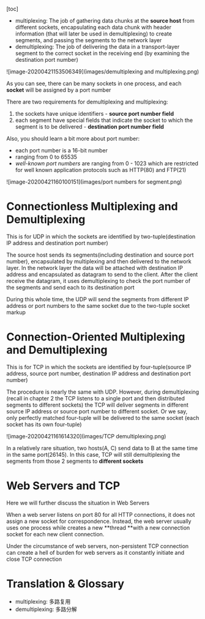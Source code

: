 [toc]

- multiplexing: The job of gathering data chunks at the **source host** from different sockets, encapsulating each data chunk with header information (that will later be used in demultiplexing) to create segments, and passing the segments to the network layer
- demultiplexing: The job of delivering the data in a transport-layer segment to the correct socket in the receiving end (by examining the destination port number)

![image-20200421153506349](images/demultiplexing and multiplexing.png)

As you can see, there can be many sockets in one process, and each **socket** will be assigned by a port number

There are two requirements for demultiplexing and multiplexing:

1. the sockets have unique identifiers - **source port number field**
2. each segment have special fields that indicate the socket to which the segment is to be delivered - **destination port number field**

Also, you should learn a bit more about port number:

- each port number is a 16-bit number
- ranging from 0 to 65535
- *well-known port numbers* are ranging from 0 - 1023 which are restricted for well known application protocols such as HTTP(80) and FTP(21)

![image-20200421160100151](images/port numbers for segment.png)

# Connectionless Multiplexing and Demultiplexing

This is for UDP in which the sockets are identified by two-tuple(destination IP address and destination port number)

The source host sends its segments(including destination and source port number), encapsulated by multiplexing and then delivered to the network layer. In the network layer the data will be attached with destination IP address and encapsulated as datagram to send to the client. After the client receive the datagram, it uses demultiplexing to check the port number of the segments and send each to its destination port

During this whole time, the UDP will send the segments from different IP address or port numbers to the same socket due to the two-tuple socket markup

# Connection-Oriented Multiplexing and Demultiplexing

This is for TCP in which the sockets are identified by four-tuple(source IP address, source port number, destination IP address and destination port number)

The procedure is nearly the same with UDP. However, during demultiplexing (recall in chapter 2 the TCP listens to a single port and then distributed segments to different sockets) the TCP will deliver segments in different source IP address or source port number to different socket. Or we say, only perfectly matched four-tuple will be delivered to the same socket (each socket has its own four-tuple)

![image-20200421161614320](images/TCP demultiplexing.png)

In a relatively rare situation, two hosts(A, C) send data to B at the same time in the same port(26145). In this case, TCP will still demultiplexing the segments from those 2 segments to **different sockets**

# Web Servers and TCP

Here we will further discuss the situation in Web Servers

When a web server listens on port 80 for all HTTP connections, it does not assign a new socket for correspondence. Instead, the web server usually uses one process while creates  a new **thread **with a new connection socket for each new client connection.

Under the circumstance of web servers, non-persistent TCP connection can create a hell of burden for web servers as it constantly initiate and close TCP connection



# Translation & Glossary

- multiplexing: 多路复用
- demultiplexing: 多路分解